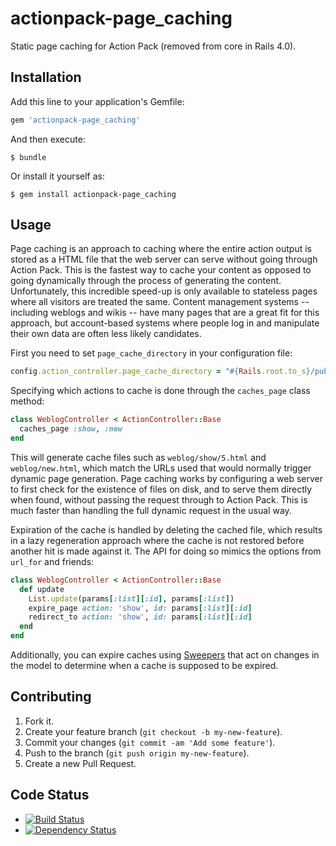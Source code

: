 actionpack-page_caching
=======================

Static page caching for Action Pack (removed from core in Rails 4.0).

Installation
------------

Add this line to your application's Gemfile:

```ruby
gem 'actionpack-page_caching'
```

And then execute:

    $ bundle

Or install it yourself as:

    $ gem install actionpack-page_caching

Usage
-----

Page caching is an approach to caching where the entire action output is
stored as a HTML file that the web server can serve without going through
Action Pack. This is the fastest way to cache your content as opposed to going
dynamically through the process of generating the content. Unfortunately, this
incredible speed-up is only available to stateless pages where all visitors are
treated the same. Content management systems -- including weblogs and wikis --
have many pages that are a great fit for this approach, but account-based systems
where people log in and manipulate their own data are often less likely candidates.

First you need to set `page_cache_directory` in your configuration file:

```ruby
config.action_controller.page_cache_directory = "#{Rails.root.to_s}/public/cached_pages"
```

Specifying which actions to cache is done through the `caches_page` class method:

```ruby
class WeblogController < ActionController::Base
  caches_page :show, :new
end
```

This will generate cache files such as `weblog/show/5.html` and
`weblog/new.html`, which match the URLs used that would normally trigger
dynamic page generation. Page caching works by configuring a web server to first
check for the existence of files on disk, and to serve them directly when found,
without passing the request through to Action Pack. This is much faster than
handling the full dynamic request in the usual way.

Expiration of the cache is handled by deleting the cached file, which results
in a lazy regeneration approach where the cache is not restored before another
hit is made against it. The API for doing so mimics the options from `url_for`
and friends:

```ruby
class WeblogController < ActionController::Base
  def update
    List.update(params[:list][:id], params[:list])
    expire_page action: 'show', id: params[:list][:id]
    redirect_to action: 'show', id: params[:list][:id]
  end
end
```

Additionally, you can expire caches using [Sweepers](https://github.com/rails/rails-observers#action-controller-sweeper)
that act on changes in the model to determine when a cache is supposed to be expired.

Contributing
------------

1. Fork it.
2. Create your feature branch (`git checkout -b my-new-feature`).
3. Commit your changes (`git commit -am 'Add some feature'`).
4. Push to the branch (`git push origin my-new-feature`).
5. Create a new Pull Request.

Code Status
-----------

* [![Build Status](https://travis-ci.org/rails/actionpack-page_caching.png?branch=master)](https://travis-ci.org/rails/page_caching)
* [![Dependency Status](https://gemnasium.com/rails/actionpack-page_caching.png)](https://gemnasium.com/rails/actionpack-page_caching)
